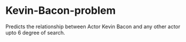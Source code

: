 # Kevin-Bacon-problem

Predicts the relationship between Actor Kevin Bacon and any other actor upto 6 degree of search.
